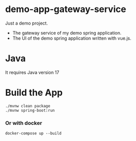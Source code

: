# demo-app-gateway-service
Just a demo project.
* The gateway service of my demo spring application.
* The UI of the demo spring application written with vue.js. 

 # Java
 It requires Java version 17

# Build the App

```
./mvnw clean package
./mvnw spring-boot:run
 ```
 
 ### Or with docker
 ```
 docker-compose up --build

 ```
